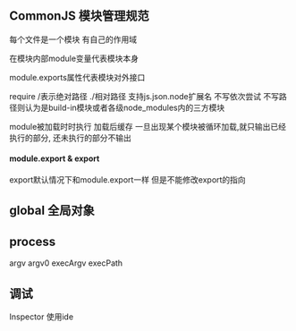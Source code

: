 ## CommonJS 模块管理规范

每个文件是一个模块 有自己的作用域 

在模块内部module变量代表模块本身 

module.exports属性代表模块对外接口

require /表示绝对路径 ./相对路径 支持js.json.node扩展名 不写依次尝试 不写路径则认为是build-in模块或者各级node\_modules内的三方模块

module被加载时时执行 加载后缓存 一旦出现某个模块被循环加载,就只输出已经执行的部分, 还未执行的部分不输出

#### module.export & export

export默认情况下和module.export一样 但是不能修改export的指向

## global 全局对象

## process

argv argv0 execArgv execPath

## 调试

Inspector 使用ide

